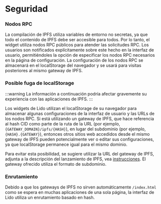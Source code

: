 # Seguridad

### Nodos RPC

La compilación de IPFS utiliza variables de entorno no secretas, ya que todo el contenido de IPFS debe ser accesible para todos.
Por lo tanto, el widget utiliza nodos RPC públicos para atender las solicitudes RPC. Los usuarios son notificados explícitamente sobre este hecho en la interfaz de usuario, permitiéndoles la opción de especificar los nodos RPC necesarios en la página de configuración. La configuración de los nodos RPC se almacenará en el localStorage del navegador y se usará para visitas posteriores al mismo gateway de IPFS.

### Posible fuga de localStorage

:::warning
La información a continuación podría afectar gravemente su experiencia con las aplicaciones de IPFS.
:::

Los widgets de Lido utilizan el localStorage de su navegador para almacenar algunas configuraciones de la interfaz de usuario y las URLs de los nodos RPC.
Si está utilizando un gateway de IPFS, que hace referencia al hash CID como parte de la ruta de la URL (por ejemplo, `{GATEWAY_DOMAIN}/ipfs/{HASH}`),
en lugar del subdominio (por ejemplo, `{HASH}.{GATEWAY}`), entonces otros sitios web accedidos desde el mismo gateway de IPFS pueden potencialmente ver o editar sus configuraciones, ya que localStorage permanece igual para el mismo dominio.

Para evitar esta posibilidad, se sugiere utilizar la URL del gateway de IPFS, adjunta a la descripción del lanzamiento de IPFS, vea [instrucciones](about.md#dónde-obtener-cid-y-la-dirección-de-la-puerta-de-enlace). El gateway ofrecido utiliza el formato de subdominio.

### Enrutamiento

Debido a que los gateways de IPFS no sirven automáticamente `/index.html` como se espera en muchas aplicaciones de una sola página,
la interfaz de Lido utiliza un enrutamiento basado en hash.

